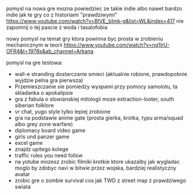 pomysl na nowa gre mozna powiedziec ze takie indie albo nawet bardzo indie jak te gry co z historiami "prawdziwymi"
https://www.youtube.com/watch?v=BIVE_bImk-g&list=WL&index=417
nie zapomnij o tej pascie z woda i tasalofobia


nowy pomysl na temat gry ktora powinna byc prosta w zrobieniu mechanicznym w teorii
https://www.youtube.com/watch?v=nq1lrU-OFR4&t=1978s&ab_channel=Arkana


pomysl na gre testowa:
- wall-e stranding dostarczanie smieci (aktualnie robione, prawdopobnie wyjdzie pelna gra pierwsza)
- Przemieszczanie sie pomiedzy wyspami przy pomocy samolotu, ta skladanka o apokalipsie
- gra z fabula o slowianskiej mitologii moze extraction-looter, south siberian folklore
- vr chat, yugo style tylko lepiej zrobione
- gra na podstawie anime gate (prosta gierka, krotka, typu arma/squad albo grey zone warfare)
- diplomacy board video game
- girls und panzer game
- excel game
- znajdz upitego kolege
- traffic rules you need follow
- na yotube mozesz zrobic filmiki krotkie ktore ukazalby jak wygladac moglo by zdobyc navi w bitwie przez wojska, bardziej realistyczny avatar
- zrobic gre o zombie survival cos jak TWD z street map z prawdziwego swiata
